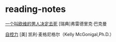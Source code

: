 # reading-notes

[一个叫欧维的男人决定去死](https://github.com/zycR10/reading-notes/blob/master/books/%E4%B8%80%E4%B8%AA%E5%8F%AB%E6%AC%A7%E7%BB%B4%E7%9A%84%E7%94%B7%E4%BA%BA%E5%86%B3%E5%AE%9A%E5%8E%BB%E6%AD%BB.md) \[瑞典\]弗雷德里克·巴克曼

[自控力]() \[美\] 凯利·麦格尼格尔（Kelly McGonigal,Ph.D.）